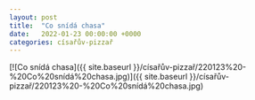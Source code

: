```yaml
---
layout: post
title:  "Co snídá chasa"
date:   2022-01-23 00:00:00 +0000
categories: císařův-pizzař
---
```


[![Co snídá chasa]({{ site.baseurl }}/císařův-pizzař/220123%20-%20Co%20snídá%20chasa.jpg)]({{ site.baseurl }}/císařův-pizzař/220123%20-%20Co%20snídá%20chasa.jpg)

